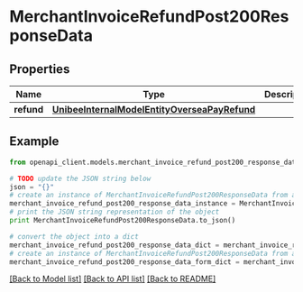 # MerchantInvoiceRefundPost200ResponseData


## Properties

Name | Type | Description | Notes
------------ | ------------- | ------------- | -------------
**refund** | [**UnibeeInternalModelEntityOverseaPayRefund**](UnibeeInternalModelEntityOverseaPayRefund.md) |  | [optional] 

## Example

```python
from openapi_client.models.merchant_invoice_refund_post200_response_data import MerchantInvoiceRefundPost200ResponseData

# TODO update the JSON string below
json = "{}"
# create an instance of MerchantInvoiceRefundPost200ResponseData from a JSON string
merchant_invoice_refund_post200_response_data_instance = MerchantInvoiceRefundPost200ResponseData.from_json(json)
# print the JSON string representation of the object
print MerchantInvoiceRefundPost200ResponseData.to_json()

# convert the object into a dict
merchant_invoice_refund_post200_response_data_dict = merchant_invoice_refund_post200_response_data_instance.to_dict()
# create an instance of MerchantInvoiceRefundPost200ResponseData from a dict
merchant_invoice_refund_post200_response_data_form_dict = merchant_invoice_refund_post200_response_data.from_dict(merchant_invoice_refund_post200_response_data_dict)
```
[[Back to Model list]](../README.md#documentation-for-models) [[Back to API list]](../README.md#documentation-for-api-endpoints) [[Back to README]](../README.md)


